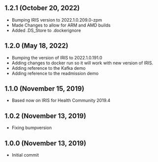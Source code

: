 ## 1.2.1 (October 20, 2022)
  - Bumping IRIS version to 2022.1.0.209.0-zpm
  - Made Changes to allow for ARM and AMD builds 
  - Added .DS_Store to .dockerignore

## 1.2.0 (May 18, 2022)
  - Bumping the version of IRIS to 2022.1.0.191.0
  - Adding changes to docker run so it will work with new version of IRIS.
  - Adding reference to the Kafka demo
  - Adding reference to the readmission demo

## 1.1.0 (November 15, 2019)
  - Based now on IRIS for Health Community 2019.4

## 1.0.2 (November 13, 2019)
  - Fixing bumpversion

## 1.0.0 (November 13, 2019)
  - Initial commit

